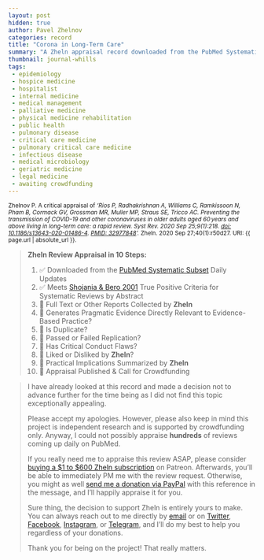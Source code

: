 ```yaml
---
layout: post
hidden: true
author: Pavel Zhelnov
categories: record
title: "Corona in Long-Term Care"
summary: "A Zheln appraisal record downloaded from the PubMed Systematic Subset daily updates."
thumbnail: journal-whills
tags:
 - epidemiology
 - hospice medicine
 - hospitalist
 - internal medicine
 - medical management
 - palliative medicine
 - physical medicine rehabilitation
 - public health
 - pulmonary disease
 - critical care medicine
 - pulmonary critical care medicine
 - infectious disease
 - medical microbiology
 - geriatric medicine
 - legal medicine
 - awaiting crowdfunding
---
```


<small id="citation">Zhelnov P. A critical appraisal of _‘Rios P, Radhakrishnan A, Williams C, Ramkissoon N, Pham B, Cormack GV, Grossman MR, Muller MP, Straus SE, Tricco AC. Preventing the transmission of COVID-19 and other coronaviruses in older adults aged 60 years and above living in long-term care: a rapid review. Syst Rev. 2020 Sep 25;9(1):218. [doi: 10.1186/s13643-020-01486-4](https://doi.org/10.1186/s13643-020-01486-4). [PMID: 32977848](https://pubmed.gov/32977848)’._ Zheln. 2020 Sep 27;40(1):r50d27. URI: {{ page.url | absolute_url }}.</small>

> **Zheln Review Appraisal in 10 Steps:**
>
> 1. ✅ Downloaded from the [PubMed Systematic Subset](https://github.com/p1m-ortho/qs-global-ortho-search-queries/blob/global-sr-query/README.md) Daily Updates
> 2. ✅ Meets [Shojania & Bero 2001](https://www.researchgate.net/publication/11820967_Taking_Advantage_of_the_Explosion_of_Systematic_Reviews_An_Efficient_MEDLINE_Search_Strategy) True Positive Criteria for Systematic Reviews by Abstract
> 3. 🔄 Full Text or Other Reports Collected by **Zheln**
> 4. 🔄 Generates Pragmatic Evidence Directly Relevant to Evidence-Based Practice?
> 5. 🔄 Is Duplicate?
> 6. 🔄 Passed or Failed Replication?
> 7. 🔄 Has Critical Conduct Flaws?
> 8. 🔄 Liked or Disliked by **Zheln**?
> 9. 🔄 Practical Implications Summarized by **Zheln**
> 10. 🔄 Appraisal Published & Call for Crowdfunding

> I have already looked at this record and made a decision not to advance further for the time being as I did not find this topic exceptionally appealing.
>
> Please accept my apologies. However, please also keep in mind this project is independent research and is supported by crowdfunding only. Anyway, I could not possibly appraise **hundreds** of reviews coming up daily on PubMed.
> 
> If you really need me to appraise this review ASAP, please consider [buying a $1 to $600 Zheln subscription](https://patreon.com/zheln) on Patreon. Afterwards, you’ll be able to immediately PM me with the review request. Otherwise, you might as well [send me a donation via PayPal](https://paypal.me/pjelnov) with this reference in the message, and I’ll happily appraise it for you.
> 
> Sure thing, the decision to support Zheln is entirely yours to make. You can always reach out to me directly by [email](mailto:pavel@zheln.com) or on [Twitter](https://twitter.com/drzhelnov), [Facebook](https://facebook.com/drzhelnov), [Instagram](https://instagram.com/igzheln), or [Telegram](https://t.me/drzhelnov), and I’ll do my best to help you regardless of your donations.
> 
> Thank you for being on the project! That really matters.
